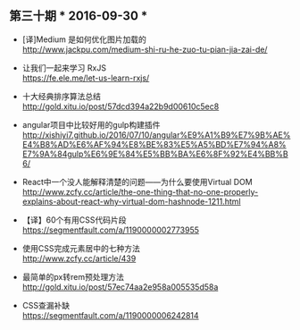 ## 第三十期 * 2016-09-30 *

- [译]Medium 是如何优化图片加载的  
http://www.jackpu.com/medium-shi-ru-he-zuo-tu-pian-jia-zai-de/

- 让我们一起来学习 RxJS  
https://fe.ele.me/let-us-learn-rxjs/

- 十大经典排序算法总结  
http://gold.xitu.io/post/57dcd394a22b9d00610c5ec8

- angular项目中比较好用的gulp构建插件  
http://xishiyi7.github.io/2016/07/10/angular%E9%A1%B9%E7%9B%AE%E4%B8%AD%E6%AF%94%E8%BE%83%E5%A5%BD%E7%94%A8%E7%9A%84gulp%E6%9E%84%E5%BB%BA%E6%8F%92%E4%BB%B6/

- React中一个没人能解释清楚的问题——为什么要使用Virtual DOM  
http://www.zcfy.cc/article/the-one-thing-that-no-one-properly-explains-about-react-why-virtual-dom-hashnode-1211.html

- 【译】60个有用CSS代码片段  
https://segmentfault.com/a/1190000002773955

- 使用CSS完成元素居中的七种方法  
http://www.zcfy.cc/article/439

- 最简单的px转rem预处理方法  
http://gold.xitu.io/post/57ec74aa2e958a005535d58a

- CSS查漏补缺  
https://segmentfault.com/a/1190000006242814



